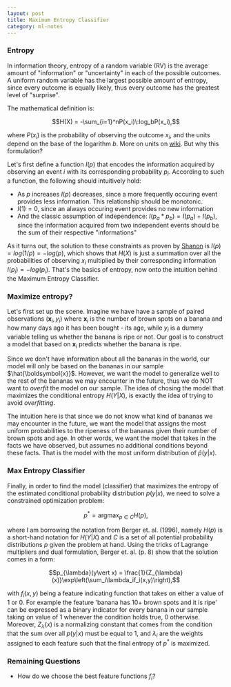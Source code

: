 ```yaml
---
layout: post
title: Maximum Entropy Classifier
category: ml-notes
---
```


### Entropy
In information theory, entropy of a random variable (RV) is the average amount of "information" or "uncertainty" in each of the possible outcomes. A uniform random variable has the largest possible amount of entropy, since every outcome is equally likely, thus every outcome has the greatest level of "surprise".

The mathematical definition is:

$$H(X) = -\sum_{i=1}^nP(x_i)\:log_bP(x_i),$$

where $P(x_i)$ is the probability of observing the outcome $x_i$, and the units depend on the base of the logarithm $b$. More on units on [wiki](https://en.wikipedia.org/wiki/Entropy_(information_theory)). But why this formulation? 

Let's first define a function $I(p)$ that encodes the information acquired by observing an event $i$ with its corresponding probability $p_i$. According to such a function, the following should intuitively hold:
- As $p$ increases $I(p)$ decreases, since a more frequently occuring event provides less information. This relationship should be monotonic.
- $I(1)=0,$ since an always occuring event provides no new information
- And the classic assumption of independence: $I(p_a*p_b) = I(p_a) + I(p_b),$ since the information acquired from two independent events should be the sum of their respective "informations"

As it turns out, the solution to these constraints as proven by [Shanon](https://en.wikipedia.org/wiki/Claude_Shannon) is $I(p) = log(1/p) = -log(p),$ which shows that $H(X)$ is just a summation over all the probabilities of observing $x_i$ multiplied by their corresponding information $I(p_i) = -log(p_i)$. That's the basics of entropy, now onto the intuition behind the Maximum Entropy Classifier.

### Maximize entropy?
Let's first set up the scene. Imagine we have have a sample of paired observations $(\boldsymbol{x}_i, y_i)$ where $\boldsymbol{x}_i$ is the number of brown spots on a banana and how many days ago it has been bought - its age, while $y_i$ is a dummy variable telling us whether the banana is ripe or not. Our goal is to construct a model that based on $\boldsymbol{x}_i$ predicts whether the banana is ripe. 

Since we don't have information about all the bananas in the world, our model will only be based on the bananas in our sample $\hat{\boldsymbol{x}}$. However, we want the model to generalize well to the rest of the bananas we may encounter in the future, thus we do NOT want to _overfit_ the model on our sample. The idea of chosing the model that maximizes the conditional entropy $H(Y\vert X)$, is exactly the idea of trying to avoid _overfitting_.

The intuition here is that since we do not know what kind of bananas we may encounter in the future, we want the model that assigns the most uniform probabilities to the ripeness of the bananas given their number of brown spots and age. In other words, we want the model that takes in the facts we have observed, but assumes no additional conditions beyond these facts. That is the model with the most uniform distribution of $\hat{p}(y\vert x)$.

### Max Entropy Classifier
Finally, in order to find the model (classifier) that maximizes the entropy of the estimated conditional probability distribution $p(y\vert x)$, we need to solve a constrained optimization problem:

$$p^*=\text{arg}\max_{p\in C}H(p),$$

where I am borrowing the notation from Berger et. al. (1996), namely $H(p)$ is a short-hand notation for $H(Y\vert X)$ and $C$ is a set of all potential probability distributions $p$ given the problem at hand. Using the tricks of Lagrange multipliers and dual formulation, Berger et. al. (p. 8) show that the solution comes in a form:

$$p_{\lambda}(y\vert x) = \frac{1}{Z_{\lambda}(x)}\exp\left(\sum_i\lambda_if_i(x,y)\right),$$

with $f_i(x,y)$ being a feature indicating function that takes on either a value of 1 or 0. For example the feature 'banana has 10+ brown spots and it is ripe' can be expressed as a binary indicator for every banana in our sample taking on value of 1 whenever the condition holds true, 0 otherwise. Moreover, $Z_{\lambda}(x)$ is a normalizing constant that comes from the condition that the sum over all $p(y\vert x)$ must be equal to 1, and $\lambda_i$ are the weights assigned to each feature such that the final entropy of $p^*$ is maximized.

### Remaining Questions
- How do we choose the best feature functions $f_i$?